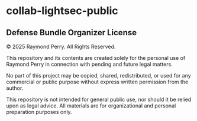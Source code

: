 # collab-lightsec-public


Defense Bundle Organizer License
--------------------------------
© 2025 Raymond Perry. All Rights Reserved.

This repository and its contents are created solely for the personal use
of Raymond Perry in connection with pending and future legal matters.

No part of this project may be copied, shared, redistributed, or used
for any commercial or public purpose without express written permission
from the author.

This repository is not intended for general public use, nor should it
be relied upon as legal advice. All materials are for organizational and
personal preparation purposes only.
